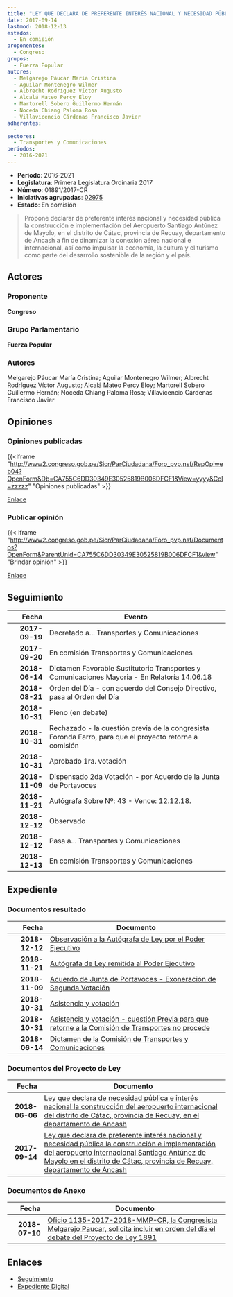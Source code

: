 ```yaml
---
title: "LEY QUE DECLARA DE PREFERENTE INTERÉS NACIONAL Y NECESIDAD PÚBLICA LA CONSTRUCCIÓN E IMPLEMENTACIÓN DEL AEROPUERTO INTERNACIONAL SANTIAGO ANTÚNEZ DE MAYOLO EN EL DISTRITO DE CÁTAC, PROVINCIA DE RECUAY, DEPARTAMENTO DE ANCASH."
date: 2017-09-14
lastmod: 2018-12-13
estados: 
  - En comisión
proponentes: 
  - Congreso
grupos: 
  - Fuerza Popular
autores: 
  - Melgarejo Páucar María Cristina
  - Aguilar Montenegro Wilmer
  - Albrecht Rodríguez Víctor Augusto
  - Alcalá Mateo Percy Eloy
  - Martorell Sobero Guillermo Hernán
  - Noceda Chiang Paloma Rosa
  - Villavicencio Cárdenas Francisco Javier
adherentes: 
  - 
sectores: 
  - Transportes y Comunicaciones
periodos: 
  - 2016-2021
---
```


- **Periodo**: 2016-2021
- **Legislatura**: Primera Legislatura Ordinaria 2017
- **Número**: 01891/2017-CR
- **Iniciativas agrupadas**: [02975](../../02900/02975)
- **Estado**: En comisión

> Propone declarar de preferente interés nacional y necesidad pública la construcción e implementación del Aeropuerto Santiago Antúnez de Mayolo, en el distrito de Cátac, provincia de Recuay, departamento de Ancash a fin de dinamizar la conexión aérea nacional e internacional, así como impulsar la economía, la cultura y el turismo como parte del desarrollo sostenible de la región y el país.


## Actores

### Proponente

**Congreso**

### Grupo Parlamentario

**Fuerza Popular**

### Autores

Melgarejo Páucar María Cristina; Aguilar Montenegro Wilmer; Albrecht Rodríguez Víctor Augusto; Alcalá Mateo Percy Eloy; Martorell Sobero Guillermo Hernán; Noceda Chiang Paloma Rosa; Villavicencio Cárdenas Francisco Javier


## Opiniones

### Opiniones publicadas

{{<iframe "http://www2.congreso.gob.pe/Sicr/ParCiudadana/Foro_pvp.nsf/RepOpiweb04?OpenForm&Db=CA755C6DD30349E30525819B006DFCF1&View=yyyy&Col=zzzzz" "Opiniones publicadas" >}}

[Enlace](http://www2.congreso.gob.pe/Sicr/ParCiudadana/Foro_pvp.nsf/RepOpiweb04?OpenForm&Db=CA755C6DD30349E30525819B006DFCF1&View=yyyy&Col=zzzzz)
### Publicar opinión

{{< iframe "http://www2.congreso.gob.pe/Sicr/ParCiudadana/Foro_pvp.nsf/Documentos?OpenForm&ParentUnid=CA755C6DD30349E30525819B006DFCF1&view" "Brindar opinión" >}}

[Enlace](http://www2.congreso.gob.pe/Sicr/ParCiudadana/Foro_pvp.nsf/Documentos?OpenForm&ParentUnid=CA755C6DD30349E30525819B006DFCF1&view)

## Seguimiento

| Fecha | Evento |
|------:|--------|
| **2017-09-19** | Decretado a... Transportes y Comunicaciones|
| **2017-09-20** | En comisión Transportes y Comunicaciones|
| **2018-06-14** | Dictamen Favorable Sustitutorio Transportes y Comunicaciones Mayoria - En Relatoría 14.06.18|
| **2018-08-21** | Orden del Día - con acuerdo del Consejo Directivo, pasa al Orden del Día|
| **2018-10-31** | Pleno (en debate)|
| **2018-10-31** | Rechazado - la cuestión previa de la congresista Foronda Farro, para que el proyecto retorne a comisión|
| **2018-10-31** | Aprobado 1ra. votación|
| **2018-11-09** | Dispensado 2da Votación - por Acuerdo de la Junta de Portavoces|
| **2018-11-21** | Autógrafa Sobre Nº: 43 - Vence: 12.12.18.|
| **2018-12-12** | Observado|
| **2018-12-12** | Pasa a... Transportes y Comunicaciones|
| **2018-12-13** | En comisión Transportes y Comunicaciones|


## Expediente


### Documentos resultado

| Fecha | Documento |
|------:|--------|
| **2018-12-12** | [Observación a la Autógrafa de Ley por el Poder Ejecutivo](http://www.leyes.congreso.gob.pe/Documentos/2016_2021/Observacion_a_la_Autografa/OBAU0189120181212.pdf) |
| **2018-11-21** | [Autógrafa de Ley remitida al Poder Ejecutivo](http://www.leyes.congreso.gob.pe/Documentos/2016_2021/Autografas/Ley_y_de_Resolucion_Legislativa/AU0189120181121.pdf) |
| **2018-11-09** | [Acuerdo de Junta de Portavoces - Exoneración de Segunda Votación](http://www.leyes.congreso.gob.pe/Documentos/2016_2021/Acuerdos/Junta_Portavoces/AJPESV0189120181109.pdf) |
| **2018-10-31** | [Asistencia y votación](http://www.leyes.congreso.gob.pe/Documentos/2016_2021/Asistencia_y_Votacion/Proyectos_de_Ley/AV0189120181031.pdf) |
| **2018-10-31** | [Asistencia y votación - cuestión Previa para que retorne a la Comisión de Transportes no procede](http://www.leyes.congreso.gob.pe/Documentos/2016_2021/Asistencia_y_Votacion/Proyectos_de_Ley/AVCP0189120181031.pdf) |
| **2018-06-14** | [Dictamen de la Comisión de Transportes y Comunicaciones](http://www.leyes.congreso.gob.pe/Documentos/2016_2021/Seguimiento_de_Proyectos_de_Ley/00940PL20170614.pdf) |

### Documentos del Proyecto de Ley

| Fecha | Documento |
|------:|--------|
| **2018-06-06** | [Ley que declara de necesidad pública e interés nacional la construcción del aeropuerto internacional del distrito de Cátac, provincia de Recuay, en el departamento de Ancash](http://www.leyes.congreso.gob.pe/Documentos/2016_2021/Proyectos_de_Ley_y_de_Resoluciones_Legislativas/PL0296820180606.pdf) |
| **2017-09-14** | [Ley que declara de preferente interés nacional y necesidad pública la construcción e implementación del aeropuerto internacional Santiago Antúnez de Mayolo en el distrito de Cátac, provincia de Recuay, departamento de Áncash](http://www.leyes.congreso.gob.pe/Documentos/2016_2021/Proyectos_de_Ley_y_de_Resoluciones_Legislativas/PL0189120170914.pdf) |

### Documentos de Anexo

| Fecha | Documento |
|------:|--------|
| **2018-07-10** | [Oficio 1135-2017-2018-MMP-CR, la Congresista Melgarejo Paucar, solicita incluir en orden del día el debate del Proyecto de Ley 1891](http://www.leyes.congreso.gob.pe/Documentos/2016_2021/Oficios/Congresistas/OFICIO-1135-2017-2018-MMP-CR.PDF) |

## Enlaces 

- [Seguimiento](http://www2.congreso.gob.pe/Sicr/TraDocEstProc/CLProLey2016.nsf/f7fff46988ca05b1052578e100829cc7/1f2c849ba5be1da60525819b007c6497?OpenDocument)
- [Expediente Digital](http://www2.congreso.gob.pe/Sicr/TraDocEstProc/CLProLey2016.nsf/f7fff46988ca05b1052578e100829cc7/1f2c849ba5be1da60525819b007c6497?OpenDocument&Click=05257FB7005EB655.eb71d0cf91d8294e05256cdf006b5706/$Body/0.1C6C)
